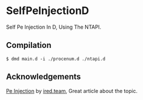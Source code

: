 
# SelfPeInjectionD

Self Pe Injection In D, Using The NTAPI.


## Compilation

```
$ dmd main.d -i ./procenum.d ./ntapi.d
```

## Acknowledgements

[Pe Injection](https://www.ired.team/offensive-security/code-injection-process-injection/pe-injection-executing-pes-inside-remote-processes) by [ired.team](https://ired.team), Great article about the topic.
